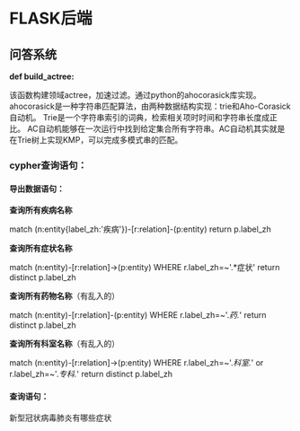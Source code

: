 # FLASK后端

## 问答系统



**def build_actree:**

该函数构建领域actree，加速过滤。通过python的ahocorasick库实现。
ahocorasick是一种字符串匹配算法，由两种数据结构实现：trie和Aho-Corasick自动机。
Trie是一个字符串索引的词典，检索相关项时时间和字符串长度成正比。
AC自动机能够在一次运行中找到给定集合所有字符串。AC自动机其实就是在Trie树上实现KMP，可以完成多模式串的匹配。



### cypher查询语句：

#### 导出数据语句：

**查询所有疾病名称**

match (n:entity{label_zh:'疾病'})-[r:relation]-(p:entity) return p.label_zh

**查询所有症状名称**

match (n:entity)-[r:relation]->(p:entity) WHERE r.label_zh=~'.*症状' return distinct p.label_zh

**查询所有药物名称**（有乱入的）

match (n:entity)-[r:relation]-(p:entity) WHERE r.label_zh=~'.*药.*' return distinct p.label_zh

**查询所有科室名称**（有乱入的）

match (n:entity)-[r:relation]->(p:entity) WHERE r.label_zh=~'.*科室.*' or r.label_zh=~'.*专科.*' return distinct p.label_zh



#### 查询语句：



新型冠状病毒肺炎有哪些症状

